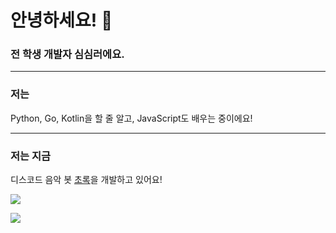 # 안녕하세요! 👋

### 전 학생 개발자 심심러에요.
* * *
### 저는
Python, Go, Kotlin을 할 줄 알고, JavaScript도 배우는 중이에요! 
* * *
### 저는 지금
디스코드 음악 봇 [초록](https://koreanbots.dev/bots/770246143652397069)을 개발하고 있어요!

![](https://github-readme-stats.vercel.app/api?username=simsimler&show_icons=true&theme=dark)

![](https://github-readme-stats.vercel.app/api/top-langs/?username=simsimler&theme=dark)

